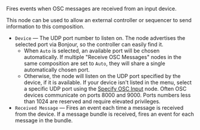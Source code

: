 Fires events when OSC messages are received from an input device.

This node can be used to allow an external controller or sequencer to send information to this composition.

   - `Device` — The UDP port number to listen on.  The node advertises the selected port via Bonjour, so the controller can easily find it.
      - When `Auto` is selected, an available port will be chosen automatically.  If multiple "Receive OSC Messages" nodes in the same composition are set to `Auto`, they will share a single automatically chosen port.
      - Otherwise, the node will listen on the UDP port specified by the device, if it is available.  If your device isn't listed in the menu, select a specific UDP port using the [Specify OSC Input](vuo-node://vuo.osc.make.input) node.  Often OSC devices communicate on ports 8000 and 9000.  Ports numbers less than 1024 are reserved and require elevated privileges.
   - `Received Message` — Fires an event each time a message is received from the device.  If a message bundle is received, fires an event for each message in the bundle. 
